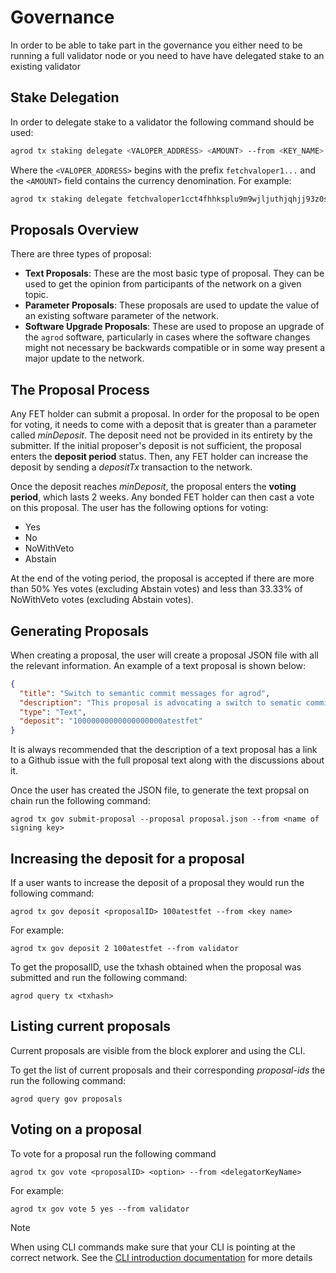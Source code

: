 # Governance

In order to be able to take part in the governance you either need to be running a full validator node or you need to have have delegated stake to an existing validator

## Stake Delegation

In order to delegate stake to a validator the following command should be used:

```bash
agrod tx staking delegate <VALOPER_ADDRESS> <AMOUNT> --from <KEY_NAME>
```

Where the `<VALOPER_ADDRESS>` begins with the prefix `fetchvaloper1...` and the `<AMOUNT>` field contains the currency denomination. For example:

```bash
agrod tx staking delegate fetchvaloper1cct4fhhksplu9m9wjljuthjqhjj93z0s97p3g7 1000atestfet --from agent
```

## Proposals Overview

There are three types of proposal:

- **Text Proposals**: These are the most basic type of proposal. They can be used to get the opinion from participants of the network on a given topic.
- **Parameter Proposals**: These proposals are used to update the value of an existing software parameter of the network.
- **Software Upgrade Proposals**: These are used to propose an upgrade of the `agrod` software, particularly in cases where the software changes might not necessary be backwards compatible or in some way present a major update to the network.

## The Proposal Process

Any FET holder can submit a proposal. In order for the proposal to be open for voting, it needs to come with a deposit that is greater than a parameter called *minDeposit*. The deposit need not be provided in its entirety by the submitter. If the initial proposer's deposit is not sufficient, the proposal enters the **deposit period** status. Then, any FET holder can increase the deposit by sending a *depositTx* transaction to the network.

Once the deposit reaches *minDeposit*, the proposal enters the **voting period**, which lasts 2 weeks. Any bonded FET holder can then cast a vote on this proposal. The user has the following options for voting:

* Yes
* No
* NoWithVeto
* Abstain

At the end of the voting period, the proposal is accepted if there are more than 50% Yes votes (excluding Abstain votes) and less than 33.33% of NoWithVeto votes (excluding Abstain votes).


## Generating Proposals

When creating a proposal, the user will create a proposal JSON file with all the relevant information. An example of a text proposal is shown below:

```json
{
  "title": "Switch to semantic commit messages for agrod",
  "description": "This proposal is advocating a switch to sematic commit messages\nYou can find the full discussion here: https://github.com/fetchai/agrod/issues/231",
  "type": "Text",
  "deposit": "10000000000000000000atestfet"
}
```

It is always recommended that the description of a text proposal has a link to a Github issue with the full proposal text along with the discussions about it.

Once the user has created the JSON file, to generate the text propsal on chain run the following command:

`agrod tx gov submit-proposal --proposal proposal.json --from <name of signing key>`

## Increasing the deposit for a proposal

If a user wants to increase the deposit of a proposal they would run the following command:

`agrod tx gov deposit <proposalID> 100atestfet --from <key name>`

For example:

`agrod tx gov deposit 2 100atestfet --from validator`

To get the proposalID, use the txhash obtained when the proposal was submitted and run the following command:

`agrod query tx <txhash>`

## Listing current proposals

Current proposals are visible from the block explorer and using the CLI.

To get the list of current proposals and their corresponding *proposal-ids* the run the following command:

`agrod query gov proposals`

## Voting on a proposal

To vote for a proposal run the following command

`agrod tx gov vote <proposalID> <option> --from <delegatorKeyName>`

For example:

`agrod tx gov vote 5 yes --from validator`

<div class="admonition note">
  <p class="admonition-title">Note</p>
  <p>When using CLI commands make sure that your CLI is pointing at the correct network. See the <a href="../cli-introduction/">CLI introduction documentation</a> for more details</p>
</div>
